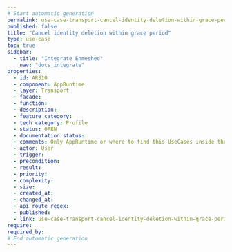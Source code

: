 ```yaml
---
# Start automatic generation
permalink: use-case-transport-cancel-identity-deletion-within-grace-period
published: false
title: "Cancel identity deletion within grace period"
type: use-case
toc: true
sidebar:
  - title: "Integrate Enmeshed"
    nav: "docs_integrate"
properties:
  - id: ARS10
  - component: AppRuntime
  - layer: Transport
  - facade:
  - function:
  - description:
  - feature category:
  - tech category: Profile
  - status: OPEN
  - documentation status:
  - comments: Only AppRuntime or where to find this UseCases inside the Runtime (Connector also needs to remove its Identity)
  - actor: User
  - trigger:
  - precondition:
  - result:
  - priority:
  - complexity:
  - size:
  - created_at:
  - changed_at:
  - api_route_regex:
  - published:
  - link: use-case-transport-cancel-identity-deletion-within-grace-period
require:
required_by:
# End automatic generation
---
```

